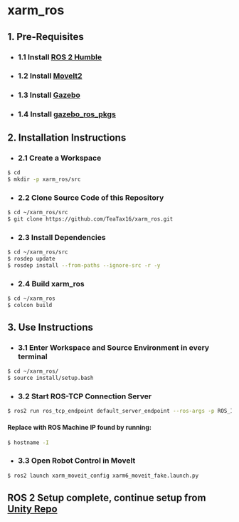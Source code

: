 # xarm_ros

## 1. Pre-Requisites

- ### 1.1 Install [ROS 2 Humble](https://docs.ros.org/en/ros2_documentation/humble/Installation.html)
- ### 1.2 Install [MoveIt2](https://moveit.ros.org/install-moveit2/binary/)
- ### 1.3 Install [Gazebo](https://classic.gazebosim.org/tutorials?tut=install_ubuntu)
- ### 1.4 Install [gazebo_ros_pkgs](https://classic.gazebosim.org/tutorials?tut=ros2_installing&cat=connect_ros)

## 2. Installation Instructions
- ### 2.1 Create a Workspace
```bash
$ cd
$ mkdir -p xarm_ros/src
```
- ### 2.2 Clone Source Code of this Repository
```bash
$ cd ~/xarm_ros/src
$ git clone https://github.com/TeaTax16/xarm_ros.git
```
- ### 2.3 Install Dependencies
```bash
$ cd ~/xarm_ros/src
$ rosdep update
$ rosdep install --from-paths --ignore-src -r -y
```
- ### 2.4 Build xarm_ros
```bash
$ cd ~/xarm_ros
$ colcon build
```

## 3. Use Instructions

- ### 3.1 Enter Workspace and Source Environment in every terminal
```bash
$ cd ~/xarm_ros/
$ source install/setup.bash
```

- ### 3.2 Start ROS-TCP Connection Server
```bash
$ ros2 run ros_tcp_endpoint default_server_endpoint --ros-args -p ROS_IP:=<IP Address>
```
#### Replace <IP Address> with ROS Machine IP found by running:
```bash
$ hostname -I
```

- ### 3.3 Open Robot Control in MoveIt
```bash
$ ros2 launch xarm_moveit_config xarm6_moveit_fake.launch.py 
```

## ROS 2 Setup complete, continue setup from [Unity Repo](https://github.com/TeaTax16/xarm_unity)



